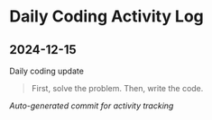 # Daily Coding Activity Log

## 2024-12-15

Daily coding update

> First, solve the problem. Then, write the code.

*Auto-generated commit for activity tracking*
